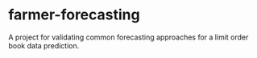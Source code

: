 # farmer-forecasting
A project for validating common forecasting approaches for a limit order book data prediction. 
